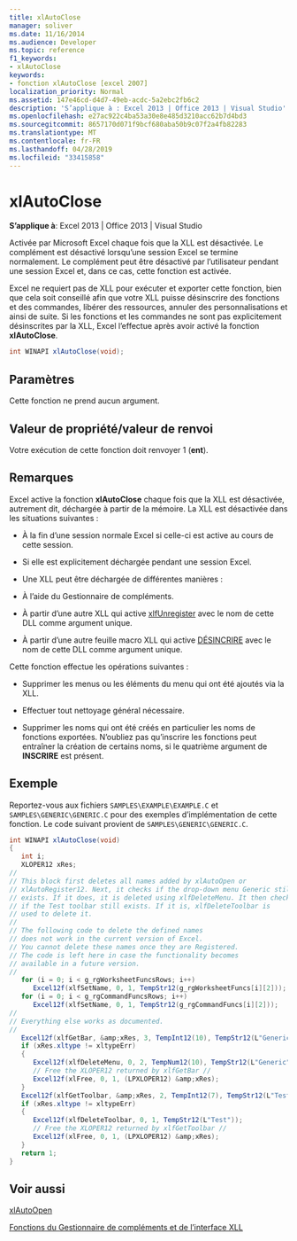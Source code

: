 ```yaml
---
title: xlAutoClose
manager: soliver
ms.date: 11/16/2014
ms.audience: Developer
ms.topic: reference
f1_keywords:
- xlAutoClose
keywords:
- fonction xlAutoClose [excel 2007]
localization_priority: Normal
ms.assetid: 147e46cd-d4d7-49eb-acdc-5a2ebc2fb6c2
description: 'S’applique à : Excel 2013 | Office 2013 | Visual Studio'
ms.openlocfilehash: e27ac922c4ba53a30e8e485d3210acc62b7d4bd3
ms.sourcegitcommit: 8657170d071f9bcf680aba50b9c07f2a4fb82283
ms.translationtype: MT
ms.contentlocale: fr-FR
ms.lasthandoff: 04/28/2019
ms.locfileid: "33415858"
---
```

# <a name="xlautoclose"></a>xlAutoClose

 **S’applique à**: Excel 2013 | Office 2013 | Visual Studio 
  
Activée par Microsoft Excel chaque fois que la XLL est désactivée. Le complément est désactivé lorsqu’une session Excel se termine normalement. Le complément peut être désactivé par l’utilisateur pendant une session Excel et, dans ce cas, cette fonction est activée.
  
Excel ne requiert pas de XLL pour exécuter et exporter cette fonction, bien que cela soit conseillé afin que votre XLL puisse désinscrire des fonctions et des commandes, libérer des ressources, annuler des personnalisations et ainsi de suite. Si les fonctions et les commandes ne sont pas explicitement désinscrites par la XLL, Excel l’effectue après avoir activé la fonction **xlAutoClose**. 
  
```cs
int WINAPI xlAutoClose(void);
```

## <a name="parameters"></a>Paramètres

Cette fonction ne prend aucun argument.
  
## <a name="property-valuereturn-value"></a>Valeur de propriété/valeur de renvoi

Votre exécution de cette fonction doit renvoyer 1 (**ent**).
  
## <a name="remarks"></a>Remarques

Excel active la fonction **xlAutoClose** chaque fois que la XLL est désactivée, autrement dit, déchargée à partir de la mémoire. La XLL est désactivée dans les situations suivantes : 
  
- À la fin d’une session normale Excel si celle-ci est active au cours de cette session.
    
- Si elle est explicitement déchargée pendant une session Excel.
    
- Une XLL peut être déchargée de différentes manières :
    
- À l’aide du Gestionnaire de compléments.
    
- À partir d’une autre XLL qui active [xlfUnregister](xlfunregister-form-1.md) avec le nom de cette DLL comme argument unique. 
    
- À partir d’une autre feuille macro XLL qui active [DÉSINCRIRE](xlfunregister-form-1.md) avec le nom de cette DLL comme argument unique. 
    
Cette fonction effectue les opérations suivantes :
  
- Supprimer les menus ou les éléments du menu qui ont été ajoutés via la XLL.
    
- Effectuer tout nettoyage général nécessaire.
    
- Supprimer les noms qui ont été créés en particulier les noms de fonctions exportées. N’oubliez pas qu’inscrire les fonctions peut entraîner la création de certains noms, si le quatrième argument de **INSCRIRE** est présent. 
    
## <a name="example"></a>Exemple

Reportez-vous aux fichiers `SAMPLES\EXAMPLE\EXAMPLE.C` et `SAMPLES\GENERIC\GENERIC.C` pour des exemples d’implémentation de cette fonction. Le code suivant provient de `SAMPLES\GENERIC\GENERIC.C`.
  
```cs
int WINAPI xlAutoClose(void)
{
   int i;
   XLOPER12 xRes;
//
// This block first deletes all names added by xlAutoOpen or
// xlAutoRegister12. Next, it checks if the drop-down menu Generic still
// exists. If it does, it is deleted using xlfDeleteMenu. It then checks
// if the Test toolbar still exists. If it is, xlfDeleteToolbar is
// used to delete it.
//
// The following code to delete the defined names
// does not work in the current version of Excel. 
// You cannot delete these names once they are Registered.
// The code is left here in case the functionality becomes 
// available in a future version.
//
   for (i = 0; i < g_rgWorksheetFuncsRows; i++)
      Excel12f(xlfSetName, 0, 1, TempStr12(g_rgWorksheetFuncs[i][2]));
   for (i = 0; i < g_rgCommandFuncsRows; i++)
      Excel12f(xlfSetName, 0, 1, TempStr12(g_rgCommandFuncs[i][2]));
//
// Everything else works as documented.
//
   Excel12f(xlfGetBar, &amp;xRes, 3, TempInt12(10), TempStr12(L"Generic"), TempInt12(0));
   if (xRes.xltype != xltypeErr)
   {
      Excel12f(xlfDeleteMenu, 0, 2, TempNum12(10), TempStr12(L"Generic"));
      // Free the XLOPER12 returned by xlfGetBar //
      Excel12f(xlFree, 0, 1, (LPXLOPER12) &amp;xRes);
   }
   Excel12f(xlfGetToolbar, &amp;xRes, 2, TempInt12(7), TempStr12(L"Test"));
   if (xRes.xltype != xltypeErr)
   {
      Excel12f(xlfDeleteToolbar, 0, 1, TempStr12(L"Test"));
      // Free the XLOPER12 returned by xlfGetToolbar //
      Excel12f(xlFree, 0, 1, (LPXLOPER12) &amp;xRes);
   }
   return 1;
}
```

## <a name="see-also"></a>Voir aussi



[xlAutoOpen](xlautoopen.md)


[Fonctions du Gestionnaire de compléments et de l’interface XLL](add-in-manager-and-xll-interface-functions.md)

